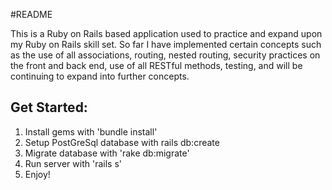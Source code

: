 #README

This is a Ruby on Rails based application used to practice and expand upon my Ruby on Rails skill set. So far I have implemented certain concepts such as the use of all associations, routing, nested routing, security practices on the front and back end, use of all RESTful methods, testing, and will be continuing to expand into further concepts.

## Get Started:
1. Install gems with 'bundle install'
2. Setup PostGreSql database with rails db:create
3. Migrate database with 'rake db:migrate'
4. Run server with 'rails s'
5. Enjoy!
